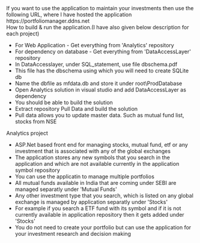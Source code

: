 <div>
  If you want to use the application to maintain your investments then use the following URL, where I have hosted the application
  https://portfoliomanager.ddns.net
  </div>
<div>
  How to build & run the application.(I have also given below description for each project)
  <ul>
    <li>For Web Application - Get everything from 'Analytics' repository</li>
    <li>For dependency on database - Get everything from 'DataAccessLayer' repository</li>
    <li>In DataAccesslayer, under SQL_statement, use file dbschema.pdf </li>
    <li>This file has the dbschema using which you will need to create SQLite db</li>
    <li>Name the dbfile as mfdata.db and store it under root\ProdDatabase</li>
    <li>Open Analytics solution in visual studio and add DataAccessLayer as dependency</li>
    <li>You should be able to build the solution</li>
    <li>Extract repository Pull Data and build the solution</li>
    <li> Pull data allows you to update master data. Such as mutual fund list, stocks from NSE</li>
  </ul>
</div>
<div>Analytics project
  <ul>
    <li>ASP.Net based front end for managing stocks, mutual fund, etf or any investment that is associated with any of the global exchanges</li>
    <li>The application stores any new symbols that you search in the application and which  are not available currently in the application symbol repository</li> 
    <li>You can use the applicatin to manage multiple portfolios</li>
    <li>All mutual funds available in India that are coming under SEBI are managed separatly under 'Mutual Funds'</li>
    <li> Any other investment type that you search, which is listed on any global exchange is managed by application separatly under 'Stocks'</li>
    <li>For example if you search a ETF fund with its symbol and if it is not currently available in application repository then it gets added under 'Stocks'</li>
    <li>You do not need to create your portfolio but can use the application for your investment research and decision making</li>
  </ul>
  </div>
